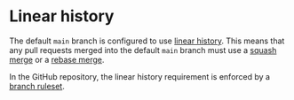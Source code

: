 # Linear history

The default `main` branch is configured to use
[linear history](https://docs.github.com/en/repositories/configuring-branches-and-merges-in-your-repository/managing-protected-branches/about-protected-branches#require-linear-history).
This means that any pull requests merged into the default `main` branch must
use a
[squash merge](https://docs.github.com/en/pull-requests/collaborating-with-pull-requests/incorporating-changes-from-a-pull-request/about-pull-request-merges#squash-and-merge-your-commits)
or a
[rebase merge](https://docs.github.com/en/pull-requests/collaborating-with-pull-requests/incorporating-changes-from-a-pull-request/about-pull-request-merges#rebase-and-merge-your-commits).

In the GitHub repository, the linear history requirement is enforced by a
[branch ruleset](https://docs.github.com/en/repositories/configuring-branches-and-merges-in-your-repository/managing-rulesets/creating-rulesets-for-a-repository).
